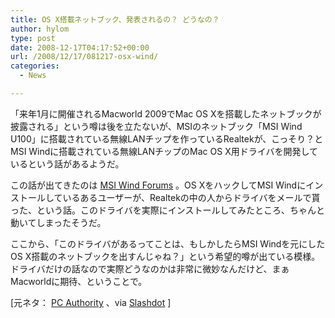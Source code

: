 ```yaml
---
title: OS X搭載ネットブック、発表されるの？ どうなの？
author: hylom
type: post
date: 2008-12-17T04:17:52+00:00
url: /2008/12/17/081217-osx-wind/
categories:
  - News

---
```

「来年1月に開催されるMacworld 2009でMac OS Xを搭載したネットブックが披露される」という噂は後を立たないが、MSIのネットブック「MSI Wind U100」に搭載されている無線LANチップを作っているRealtekが、こっそり？とMSI Windに搭載されている無線LANチップのMac OS X用ドライバを開発しているという話があるようだ。

この話が出てきたのは   [MSI Wind Forums][1] 。OS XをハックしてMSI Windにインストールしているあるユーザーが、Realtekの中の人からドライバをメールで貰った、という話。このドライバを実際にインストールしてみたところ、ちゃんと動いてしまったそうだ。

ここから、「このドライバがあるってことは、もしかしたらMSI Windを元にしたOS X搭載のネットブックを出すんじゃね？」という希望的噂が出ている模様。ドライバだけの話なので実際どうなのかは非常に微妙なんだけど、まぁMacworldに期待、ということで。

[元ネタ：   [PC Authority][2] 、via   [Slashdot][3] ]

 [1]: http://forums.msiwind.net/mac/great-news-regarding-rtl8187se-wifi-module-t3986-160.html
 [2]: http://www.pcauthority.com.au/News/131177&#44;macworld-2009-rumour-mill-windkintosh.aspx
 [3]: http://mobile.slashdot.org/article.pl?sid=08%2F12%2F16%2F141209
